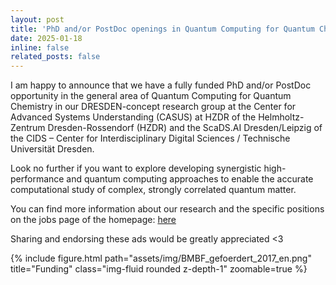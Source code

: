 ```yaml
---
layout: post
title: 'PhD and/or PostDoc openings in Quantum Computing for Quantum Chemistry'
date: 2025-01-18
inline: false
related_posts: false
---
```


I am happy to announce that we have a fully funded PhD and/or PostDoc opportunity in the general area of Quantum Computing for Quantum Chemistry in our DRESDEN-concept research group at the Center for Advanced Systems Understanding (CASUS) at HZDR of the Helmholtz-Zentrum Dresden-Rossendorf (HZDR) and the ScaDS.AI Dresden/Leipzig of the CIDS – Center for Interdisciplinary Digital Sciences / Technische Universität Dresden. 

Look no further if you want to explore developing synergistic high-performance and quantum computing approaches to enable the accurate computational study of complex, strongly correlated quantum matter. 

You can find more information about our research and the specific positions on the jobs page of the homepage: 
<a href='/jobs/'>here</a>

Sharing and endorsing these ads would be greatly appreciated <3

{% include figure.html path="assets/img/BMBF_gefoerdert_2017_en.png" title="Funding" class="img-fluid rounded z-depth-1" zoomable=true %}
